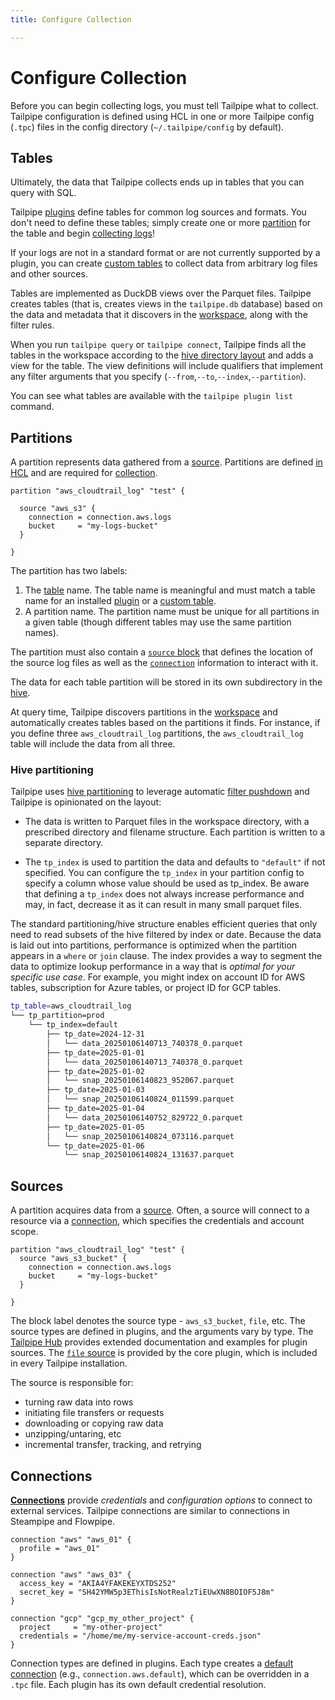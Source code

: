 ```yaml
---
title: Configure Collection

---
```


# Configure Collection

Before you can begin collecting logs, you must tell Tailpipe what to collect.  Tailpipe configuration is defined using HCL in one or more Tailpipe config (`.tpc`) files in the config directory (`~/.tailpipe/config` by default).  


## Tables
Ultimately, the data that Tailpipe collects ends up in tables that you can query with SQL.

Tailpipe [plugins](/docs/collect/plugins) define tables for common log sources and formats.  You don't need to define these tables; simply create one or more [partition](/docs/collect/configure#partitions) for the table and begin [collecting logs](/docs/collect/collect)!  

If your logs are not in a standard format or are not currently supported by a plugin, you can create [custom tables](/docs/collect/custom-tables) to collect data from arbitrary log files and other sources.

Tables are implemented as DuckDB views over the Parquet files.  Tailpipe creates tables (that is, creates views in the `tailpipe.db` database) based on the data and metadata that it discovers in the [workspace](#workspaces), along with the filter rules.

When you run `tailpipe query` or `tailpipe connect`, Tailpipe finds all the tables in the workspace according to the [hive directory layout](/docs/collect/configure#hive-partitioning) and adds a view for the table.  The view definitions will include qualifiers that implement any filter arguments that you specify (`--from`,`--to`,`--index`,`--partition`).

You can see what tables are available with the `tailpipe plugin list` command. 

## Partitions
A partition represents data gathered from a [source](/docs/collect/configure#sources). Partitions are defined [in HCL](/docs/reference/config-files/partition) and are required for [collection](/docs/collect/collect).  

```hcl
partition "aws_cloudtrail_log" "test" {

  source "aws_s3" {
    connection = connection.aws.logs
    bucket     = "my-logs-bucket"
  }
  
}
``` 

The partition has two labels:

1. The [table](#tables) name. The table name is meaningful and must match a table name for an installed [plugin](/docs/collect/plugins) or a [custom table](/docs/collect/custom-tables). 
2. A partition name.  The partition name must be unique for all partitions in a given table (though different tables may use the same partition names).  

The partition must also contain a [`source` block](#sources) that defines the location of the source log files as well as the [`connection`](#connections) information to interact with it.

The data for each table partition will be stored in its own subdirectory in the [hive](#hive-partitioning).

At query time, Tailpipe discovers partitions in the [workspace](/docs/reference/config-files/workspace) and automatically creates tables based on the partitions it finds.  For instance, if you define three `aws_cloudtrail_log` partitions, the `aws_cloudtrail_log` table will include the data from all three.


### Hive partitioning

Tailpipe uses [hive partitioning](https://duckdb.org/docs/data/partitioning/hive_partitioning.html) to leverage automatic [filter pushdown](https://duckdb.org/docs/data/partitioning/hive_partitioning.html#filter-pushdown) and Tailpipe is opinionated on the layout:

  - The data is written to Parquet files in the workspace directory, with a prescribed directory and filename structure.  Each partition is written to a separate directory.

  - The `tp_index` is used to partition the data and defaults to `"default"` if not specified. You can configure the `tp_index` in your partition config to specify a column whose value should be used as tp_index. Be aware that defining a `tp_index` does not always increase performance and may, in fact, decrease it as it can result in many small parquet files.

The standard partitioning/hive structure enables efficient queries that only need to read subsets of the hive filtered by index or date.  Because the data is laid out into partitions,  performance is optimized when the partition appears in a `where` or `join` clause.  The index provides a way to segment the data to optimize lookup performance in a way that is *optimal for your specific use case*.  For example, you might index on account ID for AWS tables, subscription for Azure tables, or project ID for GCP tables. 

```bash
tp_table=aws_cloudtrail_log
└── tp_partition=prod
    └── tp_index=default
        ├── tp_date=2024-12-31
        │   └── data_20250106140713_740378_0.parquet
        ├── tp_date=2025-01-01
        │   └── data_20250106140713_740378_0.parquet
        ├── tp_date=2025-01-02
        │   └── snap_20250106140823_952067.parquet
        ├── tp_date=2025-01-03
        │   └── snap_20250106140824_011599.parquet
        ├── tp_date=2025-01-04
        │   └── data_20250106140752_829722_0.parquet
        ├── tp_date=2025-01-05
        │   └── snap_20250106140824_073116.parquet
        └── tp_date=2025-01-06
            └── snap_20250106140824_131637.parquet
```



## Sources

A partition acquires data from a [source](/docs/reference/config-files/partition#source).  Often, a source will connect to a resource via a [connection](#connections), which specifies the credentials and account scope.

```hcl
partition "aws_cloudtrail_log" "test" {
  source "aws_s3_bucket" {
    connection = connection.aws.logs
    bucket     = "my-logs-bucket"
  }

}
```

The block label denotes the source type - `aws_s3_bucket`, `file`, etc. The source types are defined in plugins, and the arguments vary by type.  The[ Tailpipe Hub](https://hub.tailpipe.io) provides extended documentation and examples for plugin sources. The [`file` source](/docs/reference/config-files/partition#file-source) is provided by the core plugin, which is included in every Tailpipe installation.

The source is responsible for:
- turning raw data into rows
- initiating file transfers or requests
- downloading or copying raw data
- unzipping/untaring, etc
- incremental transfer, tracking, and retrying

<!--
- source-specific filtering for sources that support them, e.g. [Cloudwatch log filters](https://docs.aws.amazon.com/AmazonCloudWatchLogs/latest/APIReference/API_FilterLogEvents.html)


-->

## Connections

**[Connections](/docs/reference/config-files/connection)** provide *credentials* and *configuration options* to connect to external services.  Tailpipe connections are similar to connections in Steampipe and Flowpipe.

```hcl
connection "aws" "aws_01" {
  profile = "aws_01"
}

connection "aws" "aws_03" {
  access_key = "AKIA4YFAKEKEYXTDS252"
  secret_key = "SH42YMW5p3EThisIsNotRealzTiEUwXN8BOIOF5J8m"
}

connection "gcp" "gcp_my_other_project" {
  project     = "my-other-project"
  credentials = "/home/me/my-service-account-creds.json"
}
```

Connection types are defined in plugins. Each type creates a [default connection](/docs/reference/config-files/connection#default-connections) (e.g., `connection.aws.default`), which can be overridden in a `.tpc` file. Each plugin has its own default credential resolution.
